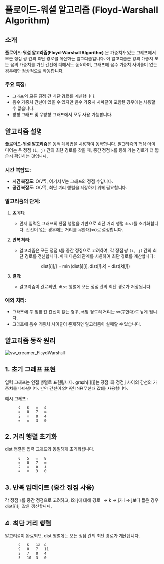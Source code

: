 # 플로이드-워셜 알고리즘 (Floyd-Warshall Algorithm)

## 소개

**플로이드-워셜 알고리즘(Floyd-Warshall Algorithm)** 은 가중치가 있는 그래프에서 모든 정점 쌍 간의 최단 경로를 계산하는 알고리즘입니다. 이 알고리즘은 양의 가중치 또는 음의 가중치를 가진 간선에 대해서도 동작하며, 그래프에 음수 가중치 사이클이 없는 경우에만 정상적으로 작동합니다.

### 주요 특징:
- 그래프의 모든 정점 간 최단 경로를 계산합니다.
- 음수 가중치 간선이 있을 수 있지만 음수 가중치 사이클이 포함된 경우에는 사용할 수 없습니다.
- 방향 그래프 및 무방향 그래프에서 모두 사용 가능합니다.

## 알고리즘 설명

**플로이드-워셜 알고리즘**은 동적 계획법을 사용하여 동작합니다. 알고리즘의 핵심 아이디어는 두 정점 `(i, j)` 간의 최단 경로를 찾을 때, 중간 정점 `k`를 통해 가는 경로가 더 짧은지 확인하는 것입니다.

### 시간 복잡도:
- **시간 복잡도**: O(V³), 여기서 V는 그래프의 정점 수입니다.
- **공간 복잡도**: O(V²), 최단 거리 행렬을 저장하기 위해 필요합니다.

### 알고리즘의 단계:

1. **초기화**:
   - 먼저 입력된 그래프의 인접 행렬을 기반으로 최단 거리 행렬 `dist`를 초기화합니다. 간선이 없는 경우에는 거리를 무한대(∞)로 설정합니다.
   
2. **반복 처리**:
   - 알고리즘은 모든 정점 `k`를 중간 정점으로 고려하여, 각 정점 쌍 `(i, j)` 간의 최단 경로를 갱신합니다. 이때 다음의 관계를 사용하여 최단 경로를 계산합니다:
   
   $$
   \text{dist}[i][j] = \min(\text{dist}[i][j], \text{dist}[i][k] + \text{dist}[k][j])
   $$


3. **결과**:
   - 알고리즘이 완료되면, `dist` 행렬에 모든 정점 간의 최단 경로가 저장됩니다.

### 예외 처리:
- 그래프에 두 정점 간 간선이 없는 경우, 해당 경로의 거리는 ∞(무한대)로 남게 됩니다.
- 그래프에 음수 가중치 사이클이 존재하면 알고리즘이 실패할 수 있습니다.



## 알고리즘 동작 원리

![sw_dreamer_FloydWarshall](https://github.com/user-attachments/assets/3dcfdaac-58b4-4343-9630-685e93f02b53)

## 1. 초기 그래프 표현

입력 그래프는 인접 행렬로 표현됩니다. graph[i][j]는 정점 i와 정점 j 사이의 간선의 가중치를 나타냅니다. 만약 간선이 없다면 INF(무한대 값)를 사용합니다.

예시 그래프 :
```
      0   5   ∞   8
      ∞   0   7   ∞
      2   ∞   0   4
      ∞   ∞   3   0
```

## 2. 거리 행렬 초기화

dist 행렬은 입력 그래프와 동일하게 초기화됩니다.

```
      0   5   ∞   8
      ∞   0   7   ∞
      2   ∞   0   4
      ∞   ∞   3   0
```

## 3. 반복 업데이트 (중간 정점 사용)

각 정점 k를 중간 정점으로 고려하고, i와 j에 대해 경로 i → k → j가 i → j보다 짧은 경우 dist[i][j] 값을 갱신합니다.

## 4. 최단 거리 행렬

알고리즘이 완료되면, dist 행렬에는 모든 정점 간의 최단 경로가 계산됩니다.

```
      0   5   12  8
      9   0   7   11
      2   7   0   4
      5   10  3   0
```

